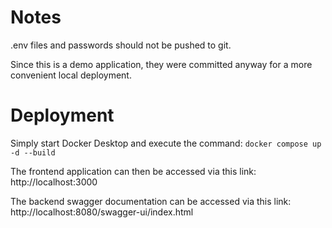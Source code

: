 # Notes
.env files and passwords should not be pushed to git. 

Since this is a demo application, they were committed anyway for a more convenient local deployment.

# Deployment
Simply start Docker Desktop and execute the command: ```docker compose up -d --build```

The frontend application can then be accessed via this link: http://localhost:3000

The backend swagger documentation can be accessed via this link: http://localhost:8080/swagger-ui/index.html